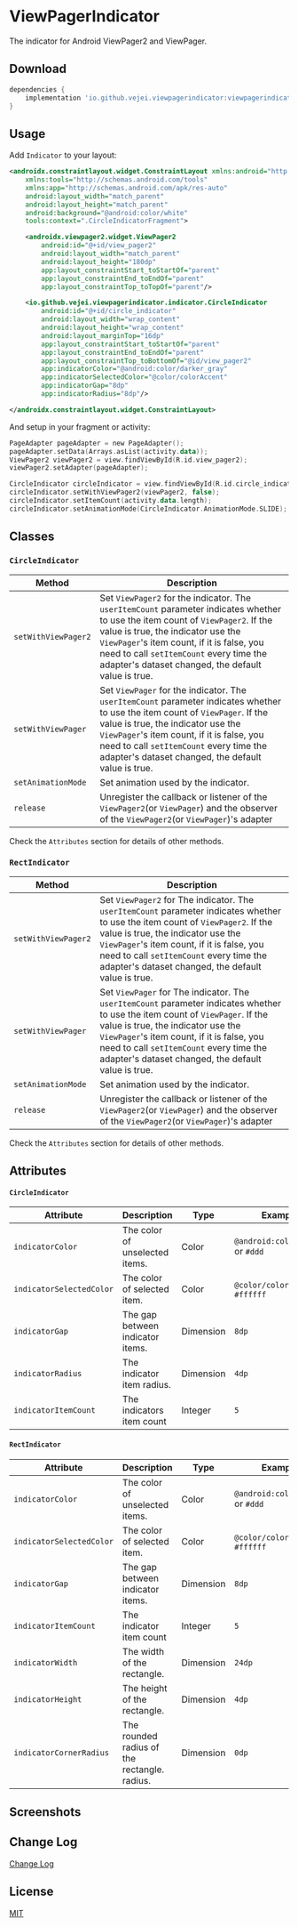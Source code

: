 # ViewPagerIndicator
The indicator for Android ViewPager2 and ViewPager.

## Download
```groovy
dependencies {
    implementation 'io.github.vejei.viewpagerindicator:viewpagerindicator:1.0.0-alpha.1'
}
```

## Usage
Add `Indicator` to your layout:
```xml
<androidx.constraintlayout.widget.ConstraintLayout xmlns:android="http://schemas.android.com/apk/res/android"
    xmlns:tools="http://schemas.android.com/tools"
    xmlns:app="http://schemas.android.com/apk/res-auto"
    android:layout_width="match_parent"
    android:layout_height="match_parent"
    android:background="@android:color/white"
    tools:context=".CircleIndicatorFragment">

    <androidx.viewpager2.widget.ViewPager2
        android:id="@+id/view_pager2"
        android:layout_width="match_parent"
        android:layout_height="180dp"
        app:layout_constraintStart_toStartOf="parent"
        app:layout_constraintEnd_toEndOf="parent"
        app:layout_constraintTop_toTopOf="parent"/>

    <io.github.vejei.viewpagerindicator.indicator.CircleIndicator
        android:id="@+id/circle_indicator"
        android:layout_width="wrap_content"
        android:layout_height="wrap_content"
        android:layout_marginTop="16dp"
        app:layout_constraintStart_toStartOf="parent"
        app:layout_constraintEnd_toEndOf="parent"
        app:layout_constraintTop_toBottomOf="@id/view_pager2"
        app:indicatorColor="@android:color/darker_gray"
        app:indicatorSelectedColor="@color/colorAccent"
        app:indicatorGap="8dp"
        app:indicatorRadius="8dp"/>

</androidx.constraintlayout.widget.ConstraintLayout>
```

And setup in your fragment or activity:
```kotlin
PageAdapter pageAdapter = new PageAdapter();
pageAdapter.setData(Arrays.asList(activity.data));
ViewPager2 viewPager2 = view.findViewById(R.id.view_pager2);
viewPager2.setAdapter(pageAdapter);

CircleIndicator circleIndicator = view.findViewById(R.id.circle_indicator);
circleIndicator.setWithViewPager2(viewPager2, false);
circleIndicator.setItemCount(activity.data.length);
circleIndicator.setAnimationMode(CircleIndicator.AnimationMode.SLIDE);
```

## Classes
### `CircleIndicator`
|Method|Description|
|---|---|
|`setWithViewPager2`|Set `ViewPager2` for the indicator. The `userItemCount` parameter indicates whether to use the item count of `ViewPager2`. If the value is true, the indicator use the `ViewPager`'s item count, if it is false, you need to call `setItemCount` every time the adapter's dataset changed, the default value is true. |
|`setWithViewPager`|Set `ViewPager` for the indicator. The `userItemCount` parameter indicates whether to use the item count of `ViewPager`. If the value is true, the indicator use the `ViewPager`'s item count, if it is false, you need to call `setItemCount` every time the adapter's dataset changed, the default value is true.|
|`setAnimationMode`|Set animation used by the indicator.|
|`release`|Unregister the callback or listener of the `ViewPager2`(or `ViewPager`) and the observer of the `ViewPager2`(or `ViewPager`)'s adapter|

Check the `Attributes` section for details of other methods.

### `RectIndicator`
|Method|Description|
|---|---|
|`setWithViewPager2`|Set `ViewPager2` for The indicator. The `userItemCount` parameter indicates whether to use the item count of `ViewPager2`. If the value is true, the indicator use the `ViewPager`'s item count, if it is false, you need to call `setItemCount` every time the adapter's dataset changed, the default value is true. |
|`setWithViewPager`|Set `ViewPager` for The indicator. The `userItemCount` parameter indicates whether to use the item count of `ViewPager`. If the value is true, the indicator use the `ViewPager`'s item count, if it is false, you need to call `setItemCount` every time the adapter's dataset changed, the default value is true.|
|`setAnimationMode`|Set animation used by the indicator.|
|`release`|Unregister the callback or listener of the `ViewPager2`(or `ViewPager`) and the observer of the `ViewPager2`(or `ViewPager`)'s adapter|

Check the `Attributes` section for details of other methods.

## Attributes
#### `CircleIndicator`
|Attribute|Description|Type|Example Value|
| --- |---|---|---|
|`indicatorColor`|The color of unselected items.|Color|`@android:color/darker_gray` or `#ddd`|
|`indicatorSelectedColor`|The color of selected item.|Color|`@color/colorAccent` or `#ffffff`|
|`indicatorGap`|The gap between indicator items.|Dimension|`8dp`|
|`indicatorRadius`|The indicator item radius.|Dimension|`4dp`|
|`indicatorItemCount`|The indicators item count|Integer|`5`|

#### `RectIndicator`
|Attribute|Description|Type|Example Value|
| ------------- |-------------|-------------|-------------|
|`indicatorColor`|The color of unselected items.|Color|`@android:color/darker_gray` or `#ddd`|
|`indicatorSelectedColor`|The color of selected item.|Color|`@color/colorAccent` or `#ffffff`|
|`indicatorGap`|The gap between indicator items.|Dimension|`8dp`|
|`indicatorItemCount`|The indicator item count|Integer|`5`|
|`indicatorWidth`|The width of the rectangle.|Dimension|`24dp`|
|`indicatorHeight`|The height of the rectangle.|Dimension|`4dp`|
|`indicatorCornerRadius`|The rounded radius of the rectangle. radius.|Dimension|`0dp`|

## Screenshots

## Change Log
[Change Log](./CHANGELOG.md)

## License
[MIT](./LICENSE)
